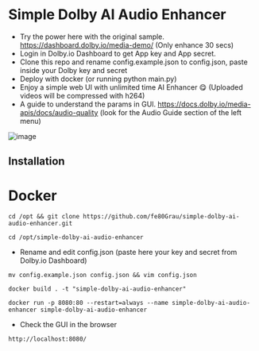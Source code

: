 # Simple Dolby AI Audio Enhancer
* Try the power here with the original sample. https://dashboard.dolby.io/media-demo/ (Only enhance 30 secs)
* Login in Dolby.io Dashboard to get App key and App secret.
* Clone this repo and rename config.example.json to config.json, paste inside your Dolby key and secret
* Deploy with docker (or running python main.py)
* Enjoy a simple web UI with unlimited time AI Enhancer 😋 (Uploaded videos will be compressed with h264)
* A guide to understand the params in GUI. https://docs.dolby.io/media-apis/docs/audio-quality (look for the Audio Guide section of the left menu)

![image](https://github.com/fe80Grau/simple-dolby-ai-audio-enhancer/assets/6680464/31b0a041-3311-451e-af8a-a51b131ffd05)

## Installation
# Docker

```console
cd /opt && git clone https://github.com/fe80Grau/simple-dolby-ai-audio-enhancer.git
```

```console
cd /opt/simple-dolby-ai-audio-enhancer
```

* Rename and edit config.json (paste here your key and secret from Dolby.io Dashboard)
```console
mv config.example.json config.json && vim config.json
```

```console
docker build . -t "simple-dolby-ai-audio-enhancer" 
```

```console
docker run -p 8080:80 --restart=always --name simple-dolby-ai-audio-enhancer simple-dolby-ai-audio-enhancer
```

* Check the GUI in the browser
```console
http://localhost:8080/
```


